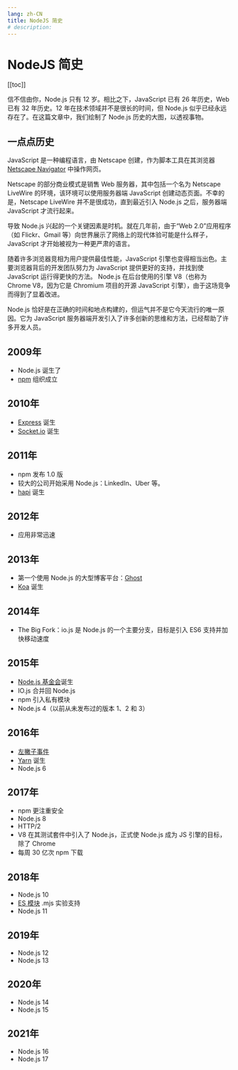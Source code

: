 ```yaml
---
lang: zh-CN
title: NodeJS 简史
# description:
---
```

# NodeJS 简史

<!-- 添加目录到当前Markdown -->
[[toc]]

信不信由你，Node.js 只有 12 岁。相比之下，JavaScript 已有 26 年历史，Web 已有 32 年历史。12 年在技术领域并不是很长的时间，但 Node.js 似乎已经永远存在了。在这篇文章中，我们绘制了 Node.js 历史的大图，以透视事物。

## 一点点历史

JavaScript 是一种编程语言，由 Netscape 创建，作为脚本工具在其浏览器 [Netscape Navigator](https://en.wikipedia.org/wiki/Netscape_Navigator) 中操作网页。

Netscape 的部分商业模式是销售 Web 服务器，其中包括一个名为 Netscape LiveWire 的环境，该环境可以使用服务器端 JavaScript 创建动态页面。不幸的是，Netscape LiveWire 并不是很成功，直到最近引入 Node.js 之后，服务器端 JavaScript 才流行起来。

导致 Node.js 兴起的一个关键因素是时机。就在几年前，由于“Web 2.0”应用程序（如 Flickr、Gmail 等）向世界展示了网络上的现代体验可能是什么样子，JavaScript 才开始被视为一种更严肃的语言。

随着许多浏览器竞相为用户提供最佳性能，JavaScript 引擎也变得相当出色。主要浏览器背后的开发团队努力为 JavaScript 提供更好的支持，并找到使 JavaScript 运行得更快的方法。 Node.js 在后台使用的引擎 V8（也称为 Chrome V8，因为它是 Chromium 项目的开源 JavaScript 引擎），由于这场竞争而得到了显着改进。

Node.js 恰好是在正确的时间和地点构建的，但运气并不是它今天流行的唯一原因。它为 JavaScript 服务器端开发引入了许多创新的思维和方法，已经帮助了许多开发人员。

## 2009年
 - Node.js 诞生了
 - [npm](https://www.npmjs.com/) 组织成立
## 2010年
 - [Express](https://expressjs.com/) 诞生
 - [Socket.io](https://socket.io/) 诞生
## 2011年
 - npm 发布 1.0 版
 - 较大的公司开始采用 Node.js：LinkedIn、Uber 等。
 - [hapi](https://hapi.dev/) 诞生
## 2012年
 - 应用非常迅速
## 2013年
 - 第一个使用 Node.js 的大型博客平台：[Ghost](https://ghost.org/)
 - [Koa](https://koajs.com/) 诞生
## 2014年
 - The Big Fork：io.js 是 Node.js 的一个主要分支，目标是引入 ES6 支持并加快移动速度
## 2015年
 - [Node.js 基金会](https://openjsf.org/)诞生
 - IO.js 合并回 Node.js
 - npm 引入私有模块
 - Node.js 4（以前从未发布过的版本 1、2 和 3）
## 2016年
 - [左撇子事件](https://blog.npmjs.org/post/141577284765/kik-left-pad-and-npm)
 - [Yarn](https://classic.yarnpkg.com/en/) 诞生
 - Node.js 6
## 2017年
 - npm 更注重安全
 - Node.js 8
 - HTTP/2
 - V8 在其测试套件中引入了 Node.js，正式使 Node.js 成为 JS 引擎的目标，除了 Chrome
 - 每周 30 亿次 npm 下载
## 2018年
 - Node.js 10
 - [ES 模块](https://nodejs.org/api/esm.html) .mjs 实验支持
 - Node.js 11
## 2019年
 - Node.js 12
 - Node.js 13
## 2020年
 - Node.js 14
 - Node.js 15
## 2021年
 - Node.js 16
 - Node.js 17